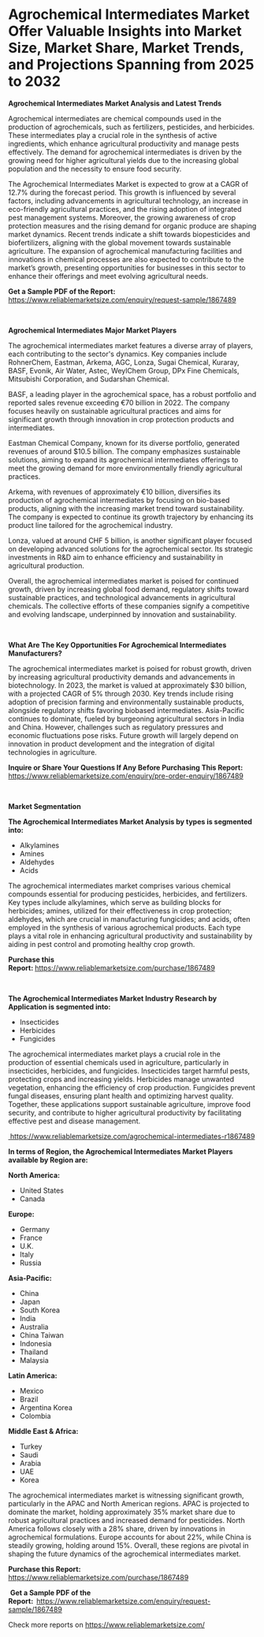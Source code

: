 <p><h1>Agrochemical Intermediates Market Offer Valuable Insights into Market Size, Market Share, Market Trends, and Projections Spanning from 2025 to 2032</h1></p><p><strong>Agrochemical Intermediates Market Analysis and Latest Trends</strong></p>
<p><p>Agrochemical intermediates are chemical compounds used in the production of agrochemicals, such as fertilizers, pesticides, and herbicides. These intermediates play a crucial role in the synthesis of active ingredients, which enhance agricultural productivity and manage pests effectively. The demand for agrochemical intermediates is driven by the growing need for higher agricultural yields due to the increasing global population and the necessity to ensure food security.</p><p>The Agrochemical Intermediates Market is expected to grow at a CAGR of 12.7% during the forecast period. This growth is influenced by several factors, including advancements in agricultural technology, an increase in eco-friendly agricultural practices, and the rising adoption of integrated pest management systems. Moreover, the growing awareness of crop protection measures and the rising demand for organic produce are shaping market dynamics. Recent trends indicate a shift towards biopesticides and biofertilizers, aligning with the global movement towards sustainable agriculture. The expansion of agrochemical manufacturing facilities and innovations in chemical processes are also expected to contribute to the market’s growth, presenting opportunities for businesses in this sector to enhance their offerings and meet evolving agricultural needs.</p></p>
<p><strong>Get a Sample PDF of the Report:&nbsp;</strong> <a href="https://www.reliablemarketsize.com/enquiry/request-sample/1867489?utm_campaign=2140&utm_medium=2&utm_source=Github&utm_content=ia&utm_term=30012025&utm_id=agrochemical-intermediates">https://www.reliablemarketsize.com/enquiry/request-sample/1867489</a></p>
<p>&nbsp;</p>
<p><strong>Agrochemical Intermediates Major Market Players</strong></p>
<p><p>The agrochemical intermediates market features a diverse array of players, each contributing to the sector's dynamics. Key companies include RohnerChem, Eastman, Arkema, AGC, Lonza, Sugai Chemical, Kuraray, BASF, Evonik, Air Water, Astec, WeylChem Group, DPx Fine Chemicals, Mitsubishi Corporation, and Sudarshan Chemical.</p><p>BASF, a leading player in the agrochemical space, has a robust portfolio and reported sales revenue exceeding €70 billion in 2022. The company focuses heavily on sustainable agricultural practices and aims for significant growth through innovation in crop protection products and intermediates.</p><p>Eastman Chemical Company, known for its diverse portfolio, generated revenues of around $10.5 billion. The company emphasizes sustainable solutions, aiming to expand its agrochemical intermediates offerings to meet the growing demand for more environmentally friendly agricultural practices.</p><p>Arkema, with revenues of approximately €10 billion, diversifies its production of agrochemical intermediates by focusing on bio-based products, aligning with the increasing market trend toward sustainability. The company is expected to continue its growth trajectory by enhancing its product line tailored for the agrochemical industry.</p><p>Lonza, valued at around CHF 5 billion, is another significant player focused on developing advanced solutions for the agrochemical sector. Its strategic investments in R&D aim to enhance efficiency and sustainability in agricultural production.</p><p>Overall, the agrochemical intermediates market is poised for continued growth, driven by increasing global food demand, regulatory shifts toward sustainable practices, and technological advancements in agricultural chemicals. The collective efforts of these companies signify a competitive and evolving landscape, underpinned by innovation and sustainability.</p></p>
<p>&nbsp;</p>
<p><strong>What Are The Key Opportunities For Agrochemical Intermediates Manufacturers?</strong></p>
<p><p>The agrochemical intermediates market is poised for robust growth, driven by increasing agricultural productivity demands and advancements in biotechnology. In 2023, the market is valued at approximately $30 billion, with a projected CAGR of 5% through 2030. Key trends include rising adoption of precision farming and environmentally sustainable products, alongside regulatory shifts favoring biobased intermediates. Asia-Pacific continues to dominate, fueled by burgeoning agricultural sectors in India and China. However, challenges such as regulatory pressures and economic fluctuations pose risks. Future growth will largely depend on innovation in product development and the integration of digital technologies in agriculture.</p></p>
<p><strong>Inquire or Share Your Questions If Any Before Purchasing This Report:</strong> <a href="https://www.reliablemarketsize.com/enquiry/pre-order-enquiry/1867489?utm_campaign=2140&utm_medium=2&utm_source=Github&utm_content=ia&utm_term=30012025&utm_id=agrochemical-intermediates">https://www.reliablemarketsize.com/enquiry/pre-order-enquiry/1867489</a></p>
<p>&nbsp;</p>
<p><strong>Market Segmentation</strong></p>
<p><strong>The Agrochemical Intermediates Market Analysis by types is segmented into:</strong></p>
<p><ul><li>Alkylamines</li><li>Amines</li><li>Aldehydes</li><li>Acids</li></ul></p>
<p><p>The agrochemical intermediates market comprises various chemical compounds essential for producing pesticides, herbicides, and fertilizers. Key types include alkylamines, which serve as building blocks for herbicides; amines, utilized for their effectiveness in crop protection; aldehydes, which are crucial in manufacturing fungicides; and acids, often employed in the synthesis of various agrochemical products. Each type plays a vital role in enhancing agricultural productivity and sustainability by aiding in pest control and promoting healthy crop growth.</p></p>
<p><strong>Purchase this Report:&nbsp;</strong><a href="https://www.reliablemarketsize.com/purchase/1867489?utm_campaign=2140&utm_medium=2&utm_source=Github&utm_content=ia&utm_term=30012025&utm_id=agrochemical-intermediates">https://www.reliablemarketsize.com/purchase/1867489</a></p>
<p>&nbsp;</p>
<p><strong>The Agrochemical Intermediates Market Industry Research by Application is segmented into:</strong></p>
<p><ul><li>Insecticides</li><li>Herbicides</li><li>Fungicides</li></ul></p>
<p><p>The agrochemical intermediates market plays a crucial role in the production of essential chemicals used in agriculture, particularly in insecticides, herbicides, and fungicides. Insecticides target harmful pests, protecting crops and increasing yields. Herbicides manage unwanted vegetation, enhancing the efficiency of crop production. Fungicides prevent fungal diseases, ensuring plant health and optimizing harvest quality. Together, these applications support sustainable agriculture, improve food security, and contribute to higher agricultural productivity by facilitating effective pest and disease management.</p></p>
<p><a href="https://www.reliablemarketsize.com/agrochemical-intermediates-r1867489?utm_campaign=2140&utm_medium=2&utm_source=Github&utm_content=ia&utm_term=30012025&utm_id=agrochemical-intermediates">&nbsp;https://www.reliablemarketsize.com/agrochemical-intermediates-r1867489</a></p>
<p><strong>In terms of Region, the Agrochemical Intermediates Market Players available by Region are:</strong></p>
<p>
    <p> <strong> North America: </strong>
        <ul>
            <li>United States</li>
            <li>Canada</li>
        </ul>
        </p> 
    <p> <strong> Europe: </strong>
        <ul>
            <li>Germany</li>
            <li>France</li>
            <li>U.K.</li>
            <li>Italy</li>
            <li>Russia</li>
        </ul>
        </p> 
    <p> <strong> Asia-Pacific: </strong>
        <ul>
            <li>China</li>
            <li>Japan</li>
            <li>South Korea</li>
            <li>India</li>
            <li>Australia</li>
            <li>China Taiwan</li>
            <li>Indonesia</li>
            <li>Thailand</li>
            <li>Malaysia</li>
        </ul>
        </p> 
    <p> <strong> Latin America: </strong>
        <ul>
            <li>Mexico</li>
            <li>Brazil</li>
            <li>Argentina Korea</li>
            <li>Colombia</li>
        </ul>
        </p> 
    <p> <strong> Middle East & Africa: </strong>
        <ul>
            <li>Turkey</li>
            <li>Saudi</li>
            <li>Arabia</li>
            <li>UAE</li>
            <li>Korea</li>
        </ul>
    </p>
    </p>
<p><p>The agrochemical intermediates market is witnessing significant growth, particularly in the APAC and North American regions. APAC is projected to dominate the market, holding approximately 35% market share due to robust agricultural practices and increased demand for pesticides. North America follows closely with a 28% share, driven by innovations in agrochemical formulations. Europe accounts for about 22%, while China is steadily growing, holding around 15%. Overall, these regions are pivotal in shaping the future dynamics of the agrochemical intermediates market.</p></p>
<p><strong>Purchase this Report: </strong><a href="https://www.reliablemarketsize.com/purchase/1867489?utm_campaign=2140&utm_medium=2&utm_source=Github&utm_content=ia&utm_term=30012025&utm_id=agrochemical-intermediates">https://www.reliablemarketsize.com/purchase/1867489</a></p>
<p>&nbsp;<strong>Get a Sample PDF of the Report:&nbsp;&nbsp;</strong><a href="https://www.reliablemarketsize.com/enquiry/request-sample/1867489?utm_campaign=2140&utm_medium=2&utm_source=Github&utm_content=ia&utm_term=30012025&utm_id=agrochemical-intermediates">https://www.reliablemarketsize.com/enquiry/request-sample/1867489</a></p>
<p><strong></strong></p>
<p>Check more reports on <a href="https://www.reliablemarketsize.com/?utm_campaign=2140&utm_medium=2&utm_source=Github&utm_content=ia&utm_term=30012025&utm_id=agrochemical-intermediates">https://www.reliablemarketsize.com/</a></p>